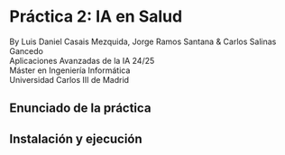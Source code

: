 # Práctica 2: IA en Salud
By Luis Daniel Casais Mezquida, Jorge Ramos Santana & Carlos Salinas Gancedo  
Aplicaciones Avanzadas de la IA 24/25  
Máster en Ingeniería Informática  
Universidad Carlos III de Madrid


## Enunciado de la práctica




## Instalación y ejecución


